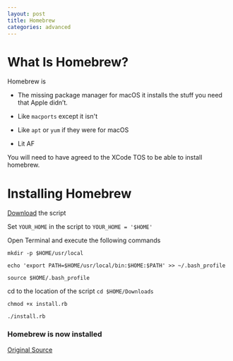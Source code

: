 ```yaml
---
layout: post
title: Homebrew
categories: advanced
---
```

# What Is Homebrew?
Homebrew is

* The missing package manager for macOS it installs the stuff you need that Apple didn’t.

* Like `macports` except it isn't

* Like `apt` or `yum` if they were for macOS

* Lit AF

You will need to have agreed to the XCode TOS to be able to install homebrew.

# Installing Homebrew

[Download](https://gist.github.com/skyl/36563a5be809e54dc139) the script

Set `YOUR_HOME` in the script to `YOUR_HOME = '$HOME'`

Open Terminal and execute the following commands

`mkdir -p $HOME/usr/local`

`echo 'export PATH=$HOME/usr/local/bin:$HOME:$PATH' >> ~/.bash_profile`

`source $HOME/.bash_profile`

cd to the location of the script `cd $HOME/Downloads`

`chmod +x install.rb`

`./install.rb`

### Homebrew is now installed

[Original Source](https://superuser.com/a/881681/630696)
